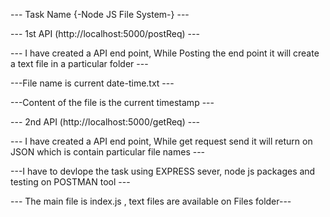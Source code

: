 --- Task Name {-Node JS File System-} ---

--- 1st API (http://localhost:5000/postReq) ---

--- I have created a API end point, While Posting the end point it will create a text file in a particular folder ---

---File name is current date-time.txt ---

---Content of the file is the current timestamp ---

--- 2nd API (http://localhost:5000/getReq) ---

--- I have created a API end point, While get request send it will return on JSON which is contain particular file names ---

---I have to devlope the task using EXPRESS sever, node js packages and testing on POSTMAN tool ---

--- The main file is index.js , text files are available on Files folder---



